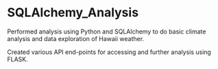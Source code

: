 # SQLAlchemy_Analysis

Performed analysis using Python and SQLAlchemy to do basic climate analysis and data exploration of Hawaii weather.

Created various API end-points for accessing and further analysis using FLASK.
